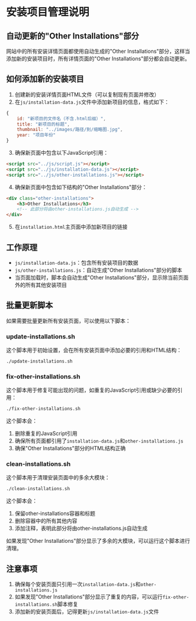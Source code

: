 # 安装项目管理说明

## 自动更新的"Other Installations"部分

网站中的所有安装详情页面都使用自动生成的"Other Installations"部分，这样当添加新的安装项目时，所有详情页面的"Other Installations"部分都会自动更新。

## 如何添加新的安装项目

1. 创建新的安装详情页面HTML文件（可以复制现有页面并修改）
2. 在`js/installation-data.js`文件中添加新项目的信息，格式如下：

```javascript
{
    id: "新项目的文件名（不含.html后缀）",
    title: "新项目的标题",
    thumbnail: "../images/路径/到/缩略图.jpg",
    year: "项目年份"
}
```

3. 确保新页面中包含以下JavaScript引用：

```html
<script src="../js/script.js"></script>
<script src="../js/installation-data.js"></script>
<script src="../js/other-installations.js"></script>
```

4. 确保新页面中包含如下结构的"Other Installations"部分：

```html
<div class="other-installations">
    <h3>Other Installations</h3>
    <!-- 此部分将由other-installations.js自动生成 -->
</div>
```

5. 在`installation.html`主页面中添加新项目的链接

## 工作原理

- `js/installation-data.js`：包含所有安装项目的数据
- `js/other-installations.js`：自动生成"Other Installations"部分的脚本
- 当页面加载时，脚本会自动生成"Other Installations"部分，显示除当前页面外的所有其他安装项目

## 批量更新脚本

如果需要批量更新所有安装页面，可以使用以下脚本：

### update-installations.sh

这个脚本用于初始设置，会在所有安装页面中添加必要的引用和HTML结构：

```bash
./update-installations.sh
```

### fix-other-installations.sh

这个脚本用于修复可能出现的问题，如重复的JavaScript引用或缺少必要的引用：

```bash
./fix-other-installations.sh
```

这个脚本会：
1. 删除重复的JavaScript引用
2. 确保所有页面都引用了`installation-data.js`和`other-installations.js`
3. 确保"Other Installations"部分的HTML结构正确

### clean-installations.sh

这个脚本用于清理安装页面中的多余大模块：

```bash
./clean-installations.sh
```

这个脚本会：
1. 保留other-installations容器和标题
2. 删除容器中的所有其他内容
3. 添加注释，表明此部分将由other-installations.js自动生成

如果发现"Other Installations"部分显示了多余的大模块，可以运行这个脚本进行清理。

## 注意事项

1. 确保每个安装页面只引用一次`installation-data.js`和`other-installations.js`
2. 如果发现"Other Installations"部分显示了重复的内容，可以运行`fix-other-installations.sh`脚本修复
3. 添加新的安装页面后，记得更新`js/installation-data.js`文件 